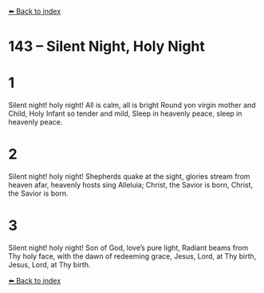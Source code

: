 [⬅️ Back to index](../README.md)

# 143 – Silent Night, Holy Night


# 1
Silent night! holy night!
All is calm, all is bright
Round yon virgin mother and Child,
Holy Infant so tender and mild,
Sleep in heavenly peace,
sleep in heavenly peace.

# 2
Silent night! holy night!
Shepherds quake at the sight,
glories stream from heaven afar,
heavenly hosts sing Alleluia;
Christ, the Savior is born,
Christ, the Savior is born.

# 3
Silent night! holy night!
Son of God, love’s pure light,
Radiant beams from Thy holy face,
with the dawn of redeeming grace,
Jesus, Lord, at Thy birth,
Jesus, Lord, at Thy birth.

[⬅️ Back to index](../README.md)
